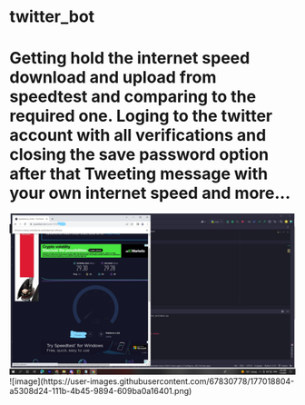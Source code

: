 # twitter_bot
<h1>Getting hold the internet speed download and upload from speedtest and comparing to the required one.
Loging to the twitter account with all verifications and closing the save password option after that Tweeting message with your own internet speed and more...
</h1>
<img src='Inkedtwitter_1.jpg'> </img>
<br>
![image](https://user-images.githubusercontent.com/67830778/177018804-a5308d24-111b-4b45-9894-609ba0a16401.png)




